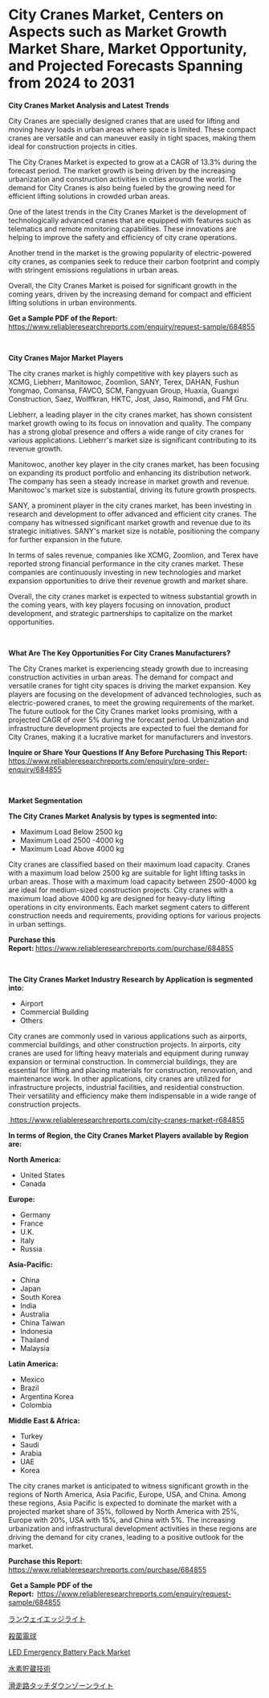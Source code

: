 <p><h1>City Cranes Market, Centers on Aspects such as Market Growth Market Share, Market Opportunity, and Projected Forecasts Spanning from 2024 to 2031</h1></p><p><strong>City Cranes Market Analysis and Latest Trends</strong></p>
<p><p>City Cranes are specially designed cranes that are used for lifting and moving heavy loads in urban areas where space is limited. These compact cranes are versatile and can maneuver easily in tight spaces, making them ideal for construction projects in cities.</p><p>The City Cranes Market is expected to grow at a CAGR of 13.3% during the forecast period. The market growth is being driven by the increasing urbanization and construction activities in cities around the world. The demand for City Cranes is also being fueled by the growing need for efficient lifting solutions in crowded urban areas.</p><p>One of the latest trends in the City Cranes Market is the development of technologically advanced cranes that are equipped with features such as telematics and remote monitoring capabilities. These innovations are helping to improve the safety and efficiency of city crane operations.</p><p>Another trend in the market is the growing popularity of electric-powered city cranes, as companies seek to reduce their carbon footprint and comply with stringent emissions regulations in urban areas.</p><p>Overall, the City Cranes Market is poised for significant growth in the coming years, driven by the increasing demand for compact and efficient lifting solutions in urban environments.</p></p>
<p><strong>Get a Sample PDF of the Report:&nbsp;</strong> <a href="https://www.reliableresearchreports.com/enquiry/request-sample/684855">https://www.reliableresearchreports.com/enquiry/request-sample/684855</a></p>
<p>&nbsp;</p>
<p><strong>City Cranes Major Market Players</strong></p>
<p><p>The city cranes market is highly competitive with key players such as XCMG, Liebherr, Manitowoc, Zoomlion, SANY, Terex, DAHAN, Fushun Yongmao, Comansa, FAVCO, SCM, Fangyuan Group, Huaxia, Guangxi Construction, Saez, Wolffkran, HKTC, Jost, Jaso, Raimondi, and FM Gru. </p><p>Liebherr, a leading player in the city cranes market, has shown consistent market growth owing to its focus on innovation and quality. The company has a strong global presence and offers a wide range of city cranes for various applications. Liebherr's market size is significant contributing to its revenue growth.</p><p>Manitowoc, another key player in the city cranes market, has been focusing on expanding its product portfolio and enhancing its distribution network. The company has seen a steady increase in market growth and revenue. Manitowoc's market size is substantial, driving its future growth prospects.</p><p>SANY, a prominent player in the city cranes market, has been investing in research and development to offer advanced and efficient city cranes. The company has witnessed significant market growth and revenue due to its strategic initiatives. SANY's market size is notable, positioning the company for further expansion in the future.</p><p>In terms of sales revenue, companies like XCMG, Zoomlion, and Terex have reported strong financial performance in the city cranes market. These companies are continuously investing in new technologies and market expansion opportunities to drive their revenue growth and market share.</p><p>Overall, the city cranes market is expected to witness substantial growth in the coming years, with key players focusing on innovation, product development, and strategic partnerships to capitalize on the market opportunities.</p></p>
<p>&nbsp;</p>
<p><strong>What Are The Key Opportunities For City Cranes Manufacturers?</strong></p>
<p><p>The City Cranes market is experiencing steady growth due to increasing construction activities in urban areas. The demand for compact and versatile cranes for tight city spaces is driving the market expansion. Key players are focusing on the development of advanced technologies, such as electric-powered cranes, to meet the growing requirements of the market. The future outlook for the City Cranes market looks promising, with a projected CAGR of over 5% during the forecast period. Urbanization and infrastructure development projects are expected to fuel the demand for City Cranes, making it a lucrative market for manufacturers and investors.</p></p>
<p><strong>Inquire or Share Your Questions If Any Before Purchasing This Report:</strong> <a href="https://www.reliableresearchreports.com/enquiry/pre-order-enquiry/684855">https://www.reliableresearchreports.com/enquiry/pre-order-enquiry/684855</a></p>
<p>&nbsp;</p>
<p><strong>Market Segmentation</strong></p>
<p><strong>The City Cranes Market Analysis by types is segmented into:</strong></p>
<p><ul><li>Maximum Load Below 2500 kg</li><li>Maximum Load 2500 -4000 kg</li><li>Maximum Load Above 4000 kg</li></ul></p>
<p><p>City cranes are classified based on their maximum load capacity. Cranes with a maximum load below 2500 kg are suitable for light lifting tasks in urban areas. Those with a maximum load capacity between 2500-4000 kg are ideal for medium-sized construction projects. City cranes with a maximum load above 4000 kg are designed for heavy-duty lifting operations in city environments. Each market segment caters to different construction needs and requirements, providing options for various projects in urban settings.</p></p>
<p><strong>Purchase this Report:&nbsp;</strong><a href="https://www.reliableresearchreports.com/purchase/684855">https://www.reliableresearchreports.com/purchase/684855</a></p>
<p>&nbsp;</p>
<p><strong>The City Cranes Market Industry Research by Application is segmented into:</strong></p>
<p><ul><li>Airport</li><li>Commercial Building</li><li>Others</li></ul></p>
<p><p>City cranes are commonly used in various applications such as airports, commercial buildings, and other construction projects. In airports, city cranes are used for lifting heavy materials and equipment during runway expansion or terminal construction. In commercial buildings, they are essential for lifting and placing materials for construction, renovation, and maintenance work. In other applications, city cranes are utilized for infrastructure projects, industrial facilities, and residential construction. Their versatility and efficiency make them indispensable in a wide range of construction projects.</p></p>
<p><a href="https://www.reliableresearchreports.com/city-cranes-market-r684855">&nbsp;https://www.reliableresearchreports.com/city-cranes-market-r684855</a></p>
<p><strong>In terms of Region, the City Cranes Market Players available by Region are:</strong></p>
<p>
    <p> <strong> North America: </strong>
        <ul>
            <li>United States</li>
            <li>Canada</li>
        </ul>
        </p> 
    <p> <strong> Europe: </strong>
        <ul>
            <li>Germany</li>
            <li>France</li>
            <li>U.K.</li>
            <li>Italy</li>
            <li>Russia</li>
        </ul>
        </p> 
    <p> <strong> Asia-Pacific: </strong>
        <ul>
            <li>China</li>
            <li>Japan</li>
            <li>South Korea</li>
            <li>India</li>
            <li>Australia</li>
            <li>China Taiwan</li>
            <li>Indonesia</li>
            <li>Thailand</li>
            <li>Malaysia</li>
        </ul>
        </p> 
    <p> <strong> Latin America: </strong>
        <ul>
            <li>Mexico</li>
            <li>Brazil</li>
            <li>Argentina Korea</li>
            <li>Colombia</li>
        </ul>
        </p> 
    <p> <strong> Middle East & Africa: </strong>
        <ul>
            <li>Turkey</li>
            <li>Saudi</li>
            <li>Arabia</li>
            <li>UAE</li>
            <li>Korea</li>
        </ul>
    </p>
    </p>
<p><p>The city cranes market is anticipated to witness significant growth in the regions of North America, Asia Pacific, Europe, USA, and China. Among these regions, Asia Pacific is expected to dominate the market with a projected market share of 35%, followed by North America with 25%, Europe with 20%, USA with 15%, and China with 5%. The increasing urbanization and infrastructural development activities in these regions are driving the demand for city cranes, leading to a positive outlook for the market.</p></p>
<p><strong>Purchase this Report: </strong><a href="https://www.reliableresearchreports.com/purchase/684855">https://www.reliableresearchreports.com/purchase/684855</a></p>
<p>&nbsp;<strong>Get a Sample PDF of the Report:&nbsp;&nbsp;</strong><a href="https://www.reliableresearchreports.com/enquiry/request-sample/684855">https://www.reliableresearchreports.com/enquiry/request-sample/684855</a></p>
<p><strong></strong></p>
<p><p><a href="https://github.com/charm854/Market-Research-Report-List-1/blob/main/820615135174.md">ランウェイエッジライト</a></p><p><a href="https://medium.com/@stevencornish04/%E6%AE%BA%E8%8F%8C%E5%85%89%E7%81%AF%E3%81%AE%E5%B8%82%E5%A0%B4%E8%A6%8F%E6%A8%A1%E3%81%AF-%E4%B8%96%E7%95%8C%E7%94%A3%E6%A5%AD%E3%81%AB%E3%81%8A%E3%81%91%E3%82%8B%E6%9C%80%E9%81%A9%E3%81%AA%E3%83%9E%E3%83%BC%E3%82%B1%E3%83%86%E3%82%A3%E3%83%B3%E3%82%B0%E3%83%81%E3%83%A3%E3%83%8D%E3%83%AB%E3%82%92%E6%98%8E%E3%82%89%E3%81%8B%E3%81%AB%E3%81%97%E3%81%BE%E3%81%99-70951977f111">殺菌電球</a></p><p><a href="https://www.linkedin.com/pulse/led-emergency-battery-pack-market-outlook-industry-vdhee?trackingId=lBXpxEsJ5i3c0JWLjeI1Gg%3D%3D">LED Emergency Battery Pack Market</a></p><p><a href="https://medium.com/@s.guest01/%E6%B0%B4%E7%B4%A0%E8%B2%AF%E8%94%B5%E6%8A%80%E8%A1%93%E5%B8%82%E5%A0%B4-%E7%AB%B6%E4%BA%89%E5%88%86%E6%9E%90-%E5%B8%82%E5%A0%B4%E5%8B%95%E5%90%91-2031%E5%B9%B4%E3%81%BE%E3%81%A7%E3%81%AE%E4%BA%88%E6%B8%AC-1123f6e74856">水素貯蔵技術</a></p><p><a href="https://github.com/LeanneBruen2023/Market-Research-Report-List-1/blob/main/923893135173.md">滑走路タッチダウンゾーンライト</a></p></p>